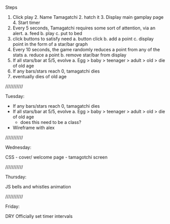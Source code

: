Steps

1. Click play
    2. Name Tamagatchi 
    2. hatch it 
    3. Display main gamplay page
    4. Start timer
5. Every 5 seconds, Tamagatchi requires some sort of attention, via an alert.
    a. feed
    b. play
    c. put to bed 
6. click buttons to satisfy need
    a. button click
    b. add a point 
    c. display point in the form of a star/bar graph
5. Every 10 seconds, the game randomly reduces a point from any of the stats
    a. reduce a point
    b. remove star/bar from display 
6. If all stars/bar at 5/5, evolve
    a. Egg > baby > teenager > adult > old > die of old age 
7. If any bars/stars reach 0, tamagatchi dies
8. eventually dies of old age 



///////////

Tuesday: 
- If any bars/stars reach 0, tamagatchi dies
- If all stars/bar at 5/5, evolve
    a. Egg > baby > teenager > adult > old > die of old age 
    - does this need to be a class? 
- Wireframe with alex 

///////////

Wednesday:


CSS
    - cover/ welcome page 
    - tamagotchi screen


///////////

Thursday:

JS bells and whistles 
animation 


///////////

Friday:

DRY
Officially set timer intervals 



